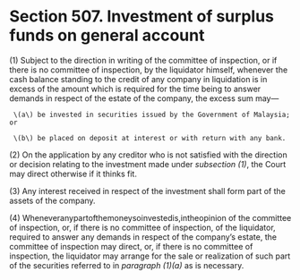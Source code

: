 # Section 507. Investment of surplus funds on general account

\(1\) Subject to the direction in writing of the committee of inspection, or if there is no committee of inspection, by the liquidator himself, whenever the cash balance standing to the credit of any company in liquidation is in excess of the amount which is required for the time being to answer demands in respect of the estate of the company, the excess sum may—

     \(a\) be invested in securities issued by the Government of Malaysia; or

     \(b\) be placed on deposit at interest or with return with any bank.

\(2\) On the application by any creditor who is not satisfied with the direction or decision relating to the investment made under _subsection \(1\)_, the Court may direct otherwise if it thinks fit.

\(3\) Any interest received in respect of the investment shall form part of the assets of the company.

\(4\) Wheneveranypartofthemoneysoinvestedis,intheopinion of the committee of inspection, or, if there is no committee of inspection, of the liquidator, required to answer any demands in respect of the company’s estate, the committee of inspection may direct, or, if there is no committee of inspection, the liquidator may arrange for the sale or realization of such part of the securities referred to in _paragraph \(1\)\(a\)_ as is necessary.

